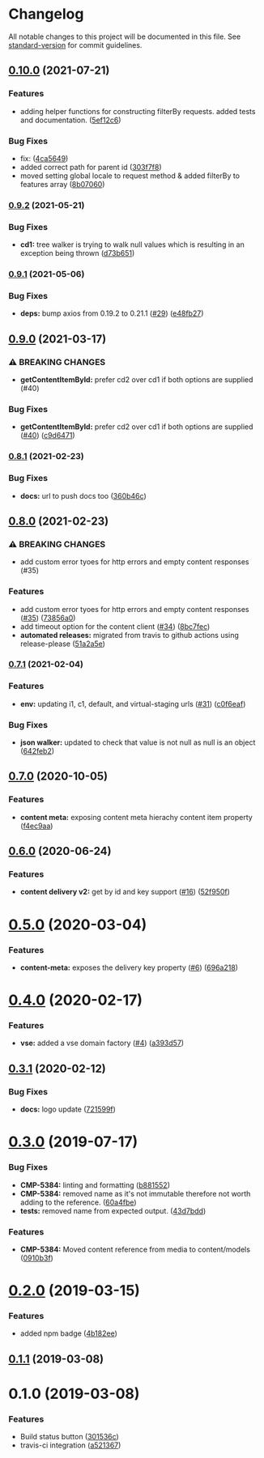 # Changelog

All notable changes to this project will be documented in this file. See [standard-version](https://github.com/conventional-changelog/standard-version) for commit guidelines.

## [0.10.0](https://www.github.com/amplience/dc-delivery-sdk-js/compare/v0.9.2...v0.10.0) (2021-07-21)


### Features

* adding helper functions for constructing filterBy requests. added tests and documentation. ([5ef12c6](https://www.github.com/amplience/dc-delivery-sdk-js/commit/5ef12c6c365069a6a7b323029f38cda32d179203))


### Bug Fixes

* fix:  ([4ca5649](https://www.github.com/amplience/dc-delivery-sdk-js/commit/4ca564905fb90c3ca11ece308939ddee5f179b3d))
* added correct path for parent id ([303f7f8](https://www.github.com/amplience/dc-delivery-sdk-js/commit/303f7f8aa8fd3588a236181e0539024389ad8d52))
* moved setting global locale to request method & added filterBy to features array ([8b07060](https://www.github.com/amplience/dc-delivery-sdk-js/commit/8b070609ba2c63dc0edc0d6150c51c00d653cc94))

### [0.9.2](https://www.github.com/amplience/dc-delivery-sdk-js/compare/v0.9.1...v0.9.2) (2021-05-21)


### Bug Fixes

* **cd1:** tree walker is trying to walk null values which is resulting in an exception being thrown ([d73b651](https://www.github.com/amplience/dc-delivery-sdk-js/commit/d73b651462093947ebe9f017ea2ec0fbf74475a5))

### [0.9.1](https://www.github.com/amplience/dc-delivery-sdk-js/compare/v0.9.0...v0.9.1) (2021-05-06)


### Bug Fixes

* **deps:** bump axios from 0.19.2 to 0.21.1 ([#29](https://www.github.com/amplience/dc-delivery-sdk-js/issues/29)) ([e48fb27](https://www.github.com/amplience/dc-delivery-sdk-js/commit/e48fb27643b9ef37415ad4de9866f074bf81297a))

## [0.9.0](https://www.github.com/amplience/dc-delivery-sdk-js/compare/v0.8.1...v0.9.0) (2021-03-17)


### ⚠ BREAKING CHANGES

* **getContentItemById:** prefer cd2 over cd1 if both options are supplied (#40)

### Bug Fixes

* **getContentItemById:** prefer cd2 over cd1 if both options are supplied ([#40](https://www.github.com/amplience/dc-delivery-sdk-js/issues/40)) ([c9d6471](https://www.github.com/amplience/dc-delivery-sdk-js/commit/c9d647157f8f3d5c142eed373b5ab28a1df569e6))

### [0.8.1](https://www.github.com/amplience/dc-delivery-sdk-js/compare/v0.8.0...v0.8.1) (2021-02-23)


### Bug Fixes

* **docs:** url to push docs too ([360b46c](https://www.github.com/amplience/dc-delivery-sdk-js/commit/360b46cc83c7e2e979d29cd335722f8aa4e4a0b7))

## [0.8.0](https://www.github.com/amplience/dc-delivery-sdk-js/compare/v0.7.1...v0.8.0) (2021-02-23)


### ⚠ BREAKING CHANGES

* add custom error tyoes for http errors and empty content responses (#35)

### Features

* add custom error tyoes for http errors and empty content responses ([#35](https://www.github.com/amplience/dc-delivery-sdk-js/issues/35)) ([73856a0](https://www.github.com/amplience/dc-delivery-sdk-js/commit/73856a01b99a851f01d41630cdbf28c609c8ef8b))
* add timeout option for the content client ([#34](https://www.github.com/amplience/dc-delivery-sdk-js/issues/34)) ([8bc7fec](https://www.github.com/amplience/dc-delivery-sdk-js/commit/8bc7fecae593449d2581dcbb3bfc411ee2177024))
* **automated releases:** migrated from travis to github actions using release-please ([51a2a5e](https://www.github.com/amplience/dc-delivery-sdk-js/commit/51a2a5e2096bc8963a369d858c2cb6710918250f))

### [0.7.1](https://github.com/amplience/dc-delivery-sdk-js/compare/v0.7.0...v0.7.1) (2021-02-04)


### Features

* **env:** updating i1, c1, default, and virtual-staging urls ([#31](https://github.com/amplience/dc-delivery-sdk-js/issues/31)) ([c0f6eaf](https://github.com/amplience/dc-delivery-sdk-js/commit/c0f6eaf011dfd7712c92ce59b9889eef0c4cb658))


### Bug Fixes

* **json walker:** updated to check that value is not null as null is an object ([642feb2](https://github.com/amplience/dc-delivery-sdk-js/commit/642feb2f22101a732ec794538983df6422cfaa40))

## [0.7.0](https://github.com/amplience/dc-delivery-sdk-js/compare/v0.6.0...v0.7.0) (2020-10-05)


### Features

* **content meta:** exposing content meta hierachy content item property ([f4ec9aa](https://github.com/amplience/dc-delivery-sdk-js/commit/f4ec9aa684137a62d10cacfccb53045bb3acb12a))

## [0.6.0](https://github.com/amplience/dc-delivery-sdk-js/compare/v0.5.0...v0.6.0) (2020-06-24)


### Features

* **content delivery v2:** get by id and key support ([#16](https://github.com/amplience/dc-delivery-sdk-js/issues/16)) ([52f950f](https://github.com/amplience/dc-delivery-sdk-js/commit/52f950f4c5160a2f3562acd64bc1f4efa62a74e6))

<a name="0.5.0"></a>
# [0.5.0](https://github.com/amplience/dc-delivery-sdk-js/compare/v0.4.0...v0.5.0) (2020-03-04)


### Features

* **content-meta:** exposes the delivery key property ([#6](https://github.com/amplience/dc-delivery-sdk-js/issues/6)) ([696a218](https://github.com/amplience/dc-delivery-sdk-js/commit/696a218))



<a name="0.4.0"></a>
# [0.4.0](https://github.com/amplience/dc-delivery-sdk-js/compare/v0.3.1...v0.4.0) (2020-02-17)


### Features

* **vse:** added a vse domain factory ([#4](https://github.com/amplience/dc-delivery-sdk-js/issues/4)) ([a393d57](https://github.com/amplience/dc-delivery-sdk-js/commit/a393d57))



<a name="0.3.1"></a>
## [0.3.1](https://github.com/amplience/dc-delivery-sdk-js/compare/v0.3.0...v0.3.1) (2020-02-12)


### Bug Fixes

* **docs:** logo update ([721599f](https://github.com/amplience/dc-delivery-sdk-js/commit/721599f))



<a name="0.3.0"></a>
# [0.3.0](https://github.com/amplience/dc-delivery-sdk-js/compare/v0.2.0...v0.3.0) (2019-07-17)


### Bug Fixes

* **CMP-5384:** linting and formatting ([b881552](https://github.com/amplience/dc-delivery-sdk-js/commit/b881552))
* **CMP-5384:** removed name as it's not immutable therefore not worth adding to the reference. ([60a4fbe](https://github.com/amplience/dc-delivery-sdk-js/commit/60a4fbe))
* **tests:** removed name from expected output. ([43d7bdd](https://github.com/amplience/dc-delivery-sdk-js/commit/43d7bdd))


### Features

* **CMP-5384:** Moved content reference from media to content/models ([0910b3f](https://github.com/amplience/dc-delivery-sdk-js/commit/0910b3f))



<a name="0.2.0"></a>
# [0.2.0](https://github.com/amplience/dc-delivery-sdk-js/compare/v0.1.1...v0.2.0) (2019-03-15)


### Features

* added npm badge ([4b182ee](https://github.com/amplience/dc-delivery-sdk-js/commit/4b182ee))



<a name="0.1.1"></a>
## [0.1.1](https://github.com/amplience/dc-delivery-sdk-js/compare/v0.1.0...v0.1.1) (2019-03-08)



<a name="0.1.0"></a>
# 0.1.0 (2019-03-08)


### Features

* Build status button ([301536c](https://github.com/techiedarren/dc-delivery-sdk-js/commit/301536c))
* travis-ci integration ([a521367](https://github.com/techiedarren/dc-delivery-sdk-js/commit/a521367))
